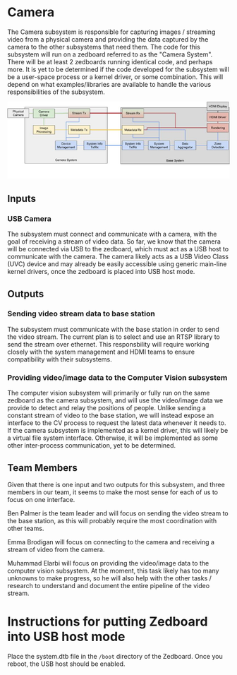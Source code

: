 # Camera

The Camera subsystem is responsible for capturing images / streaming video from a physical camera and providing
the data captured by the camera to the other subsystems that need them. The code for this subsystem will run on
a zedboard referred to as the "Camera System". There will be at least 2 zedboards running identical code, and perhaps more.
It is yet to be determined if the code developed for the subsystem will be a user-space process or a kernel driver, or some
combination. This will depend on what examples/libraries are available to handle the various responsibilities of the subsystem.

![Top level diagram](../media/top_level_diagram.jpg)

## Inputs

### USB Camera

The subsystem must connect and communicate with a camera, with the goal of receiving a stream of video data. So far,
we know that the camera will be connected via USB to the zedboard, which must act as a USB host to communicate with the
camera. The camera likely acts as a USB Video Class (UVC) device and may already be easily accessible using generic main-line
kernel drivers, once the zedboard is placed into USB host mode.

## Outputs

### Sending video stream data to base station

The subsystem must communicate with the base station in order to send the video stream. The current plan is to select and
use an RTSP library to send the stream over ethernet. This responsbility will require working closely with the system
management and HDMI teams to ensure compatibility with their subsystems.

### Providing video/image data to the Computer Vision subsystem

The computer vision subsystem will primarily or fully run on the same zedboard as the camera subsystem, and will use
the video/image data we provide to detect and relay the positions of people. Unlike sending a constant stream of video
to the base station, we will instead expose an interface to the CV process to request the latest data whenever it needs to.
If the camera subsystem is implemented as a kernel driver, this will likely be a virtual file system interface. Otherwise,
it will be implemented as some other inter-process communication, yet to be determined.

## Team Members

Given that there is one input and two outputs for this subsystem, and three members in our team, it seems to make
the most sense for each of us to focus on one interface.

Ben Palmer is the team leader and will focus on sending the video stream to the base station, as this will probably
require the most coordination with other teams.

Emma Brodigan will focus on connecting to the camera and receiving a stream of video from the camera.

Muhammad Elarbi will focus on providing the video/image data to the computer vision subsystem. At the moment, this
task likely has too many unknowns to make progress, so he will also help with the other tasks / research to understand and
document the entire pipeline of the video stream.


# Instructions for putting Zedboard into USB host mode
Place the system.dtb file in the `/boot` directory of the Zedboard. Once you reboot, the USB host should be enabled.

